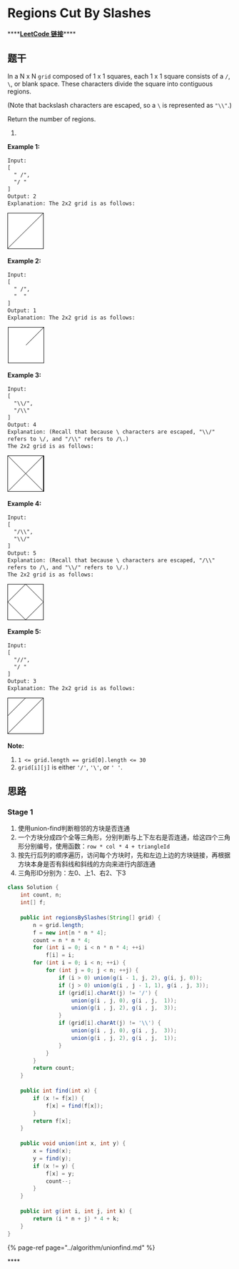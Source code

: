 # Regions Cut By Slashes

\*\*\*\*[**LeetCode 链接**](https://leetcode.com/problems/regions-cut-by-slashes/)\*\*\*\*

## **题干**

In a N x N `grid` composed of 1 x 1 squares, each 1 x 1 square consists of a `/`, `\`, or blank space.  These characters divide the square into contiguous regions.

\(Note that backslash characters are escaped, so a `\` is represented as `"\\"`.\)

Return the number of regions.

1. 
**Example 1:**

```text
Input:
[
  " /",
  "/ "
]
Output: 2
Explanation: The 2x2 grid is as follows:
```

![](../../../.gitbook/assets/image%20%2890%29.png)

**Example 2:**

```text
Input:
[
  " /",
  "  "
]
Output: 1
Explanation: The 2x2 grid is as follows:
```

![](../../../.gitbook/assets/image%20%2895%29.png)

**Example 3:**

```text
Input:
[
  "\\/",
  "/\\"
]
Output: 4
Explanation: (Recall that because \ characters are escaped, "\\/" refers to \/, and "/\\" refers to /\.)
The 2x2 grid is as follows:
```

![](../../../.gitbook/assets/image%20%2889%29.png)

**Example 4:**

```text
Input:
[
  "/\\",
  "\\/"
]
Output: 5
Explanation: (Recall that because \ characters are escaped, "/\\" refers to /\, and "\\/" refers to \/.)
The 2x2 grid is as follows:
```

![](../../../.gitbook/assets/image%20%2892%29.png)

**Example 5:**

```text
Input:
[
  "//",
  "/ "
]
Output: 3
Explanation: The 2x2 grid is as follows:
```

![](../../../.gitbook/assets/image%20%2893%29.png)

**Note:**

1. `1 <= grid.length == grid[0].length <= 30`
2. `grid[i][j]` is either `'/'`, `'\'`, or `' '`.

## **思路**

### **Stage 1**

1. 使用union-find判断相邻的方块是否连通
2. 一个方块分成四个全等三角形，分别判断与上下左右是否连通，给这四个三角形分别编号，使用函数：`row * col * 4 + triangleId`
3. 按先行后列的顺序遍历，访问每个方块时，先和左边上边的方块链接，再根据方块本身是否有斜线和斜线的方向来进行内部连通
4. 三角形ID分别为：左0、上1、右2、下3

```java
class Solution {
    int count, n;
    int[] f;
    
    public int regionsBySlashes(String[] grid) {
        n = grid.length;
        f = new int[n * n * 4];
        count = n * n * 4;
        for (int i = 0; i < n * n * 4; ++i)
            f[i] = i;
        for (int i = 0; i < n; ++i) {
            for (int j = 0; j < n; ++j) {
                if (i > 0) union(g(i - 1, j, 2), g(i, j, 0));
                if (j > 0) union(g(i , j - 1, 1), g(i , j, 3));
                if (grid[i].charAt(j) != '/') {
                    union(g(i , j, 0), g(i , j,  1));
                    union(g(i , j, 2), g(i , j,  3));
                }
                if (grid[i].charAt(j) != '\\') {
                    union(g(i , j, 0), g(i , j,  3));
                    union(g(i , j, 2), g(i , j,  1));
                }
            }
        }
        return count;
    }

    public int find(int x) {
        if (x != f[x]) {
            f[x] = find(f[x]);
        }
        return f[x];
    }
    
    public void union(int x, int y) {
        x = find(x); 
        y = find(y);
        if (x != y) {
            f[x] = y;
            count--;
        }
    }
    
    public int g(int i, int j, int k) {
        return (i * n + j) * 4 + k;
    }
}
```

{% page-ref page="../algorithm/unionfind.md" %}



\*\*\*\*

